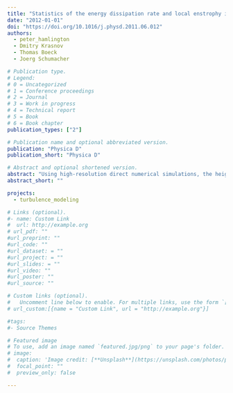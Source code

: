 ```yaml
---
title: "Statistics of the energy dissipation rate and local enstrophy in turbulent channel flow"
date: "2012-01-01"
doi: "https://doi.org/10.1016/j.physd.2011.06.012"
authors:
  - peter_hamlington
  - Dmitry Krasnov
  - Thomas Boeck
  - Joerg Schumacher

# Publication type.
# Legend:
# 0 = Uncategorized
# 1 = Conference proceedings
# 2 = Journal
# 3 = Work in progress
# 4 = Technical report
# 5 = Book
# 6 = Book chapter
publication_types: ["2"]

# Publication name and optional abbreviated version.
publication: "Physica D"
publication_short: "Physica D"

# Abstract and optional shortened version.
abstract: "Using high-resolution direct numerical simulations, the height and Reynolds number dependence of high- order statistics of the energy dissipation rate and local enstrophy are examined in incompressible, fully developed turbulent channel flow. The statistics are studied over a range of wall distances, spanning the viscous sublayer to the channel flow centerline, for different friction Reynolds numbers. The high resolution of the simulations allows dissipation and enstrophy moments up to fourth order to be calculated. These moments show a dependence on wall distance, and Reynolds number effects are observed at the edge of the logarithmic layer. Conditional analyses based on locations of intense rotation are also carried out in order to determine the contribution of vortical structures to the dissipation and enstrophy moments. Our analysis shows that, for the simulation at the larger Reynolds number, small- scale fluctuations of both dissipation and enstrophy show relatively small variations for z+ greater than 100."
abstract_short: ""

projects:
  - turbulence_modeling

# Links (optional).
#- name: Custom Link
#  url: http://example.org
# url_pdf: ""
#url_preprint: ""
#url_code: ""
#url_dataset: = ""
#url_project: = ""
#url_slides: = ""
#url_video: ""
#url_poster: ""
#url_source: ""

# Custom links (optional).
#   Uncomment line below to enable. For multiple links, use the form `[{...}, {...}, {...}]`.
# url_custom:[{name = "Custom Link", url = "http://example.org"}]

#tags:
#- Source Themes

# Featured image
# To use, add an image named `featured.jpg/png` to your page's folder.
# image:
#  caption: 'Image credit: [**Unsplash**](https://unsplash.com/photos/pLCdAaMFLTE)'
#  focal_point: ""
#  preview_only: false

---
```


